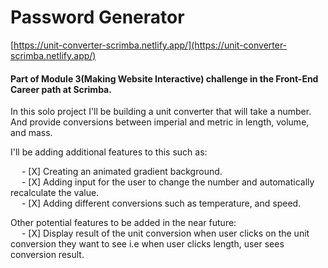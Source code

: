 # Password Generator

[https://unit-converter-scrimba.netlify.app/](https://unit-converter-scrimba.netlify.app/)

#### Part of Module 3(Making Website Interactive) challenge in the Front-End Career path at Scrimba.

In this solo project I'll be building a unit converter that will take a number. And provide conversions between imperial and metric in length, volume, and mass.

I'll be adding additional features to this such as:

&ensp;&ensp; - [X] Creating an animated gradient background.\
&ensp;&ensp; - [X] Adding input for the user to change the number and automatically recalculate the value.\
&ensp;&ensp; - [X] Adding different conversions such as temperature, and speed.

Other potential features to be added in the near future:\
&ensp;&ensp; - [X] Display result of the unit conversion when user clicks on the unit conversion they want to see i.e when user clicks length, user sees conversion result.
